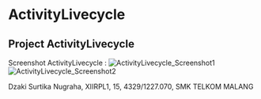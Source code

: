 # ActivityLivecycle

## Project ActivityLivecycle

Screenshot ActivityLivecycle : 
![ActivityLivecycle_Screenshot1](https://dzagraha.files.wordpress.com/2016/10/activitylivecycle.png?w=200)
![ActivityLivecycle_Screenshot2](https://dzagraha.files.wordpress.com/2016/10/activitylivecycle.png?w=200)

Dzaki Surtika Nugraha, XIIRPL1, 15, 4329/1227.070, SMK TELKOM MALANG
